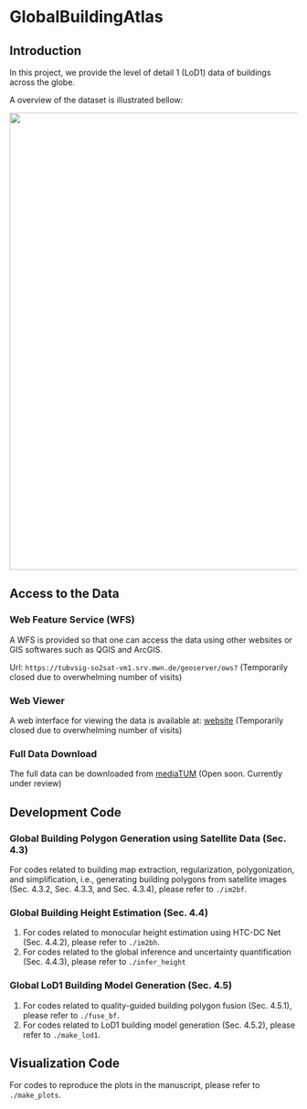 # GlobalBuildingAtlas

## Introduction
In this project, we provide the level of detail 1 (LoD1) data of buildings across the globe.

A overview of the dataset is illustrated bellow:

<img src="figures/overview.png" width="800">


## Access to the Data
### Web Feature Service (WFS)
A WFS is provided so that one can access the data using other websites or GIS softwares such as QGIS and ArcGIS.

Url: `https://tubvsig-so2sat-vm1.srv.mwn.de/geoserver/ows?` (Temporarily closed due to overwhelming number of visits)

### Web Viewer
A web interface for viewing the data is available at: [website](https://tubvsig-so2sat-vm1.srv.mwn.de) (Temporarily closed due to overwhelming number of visits)

### Full Data Download
The full data can be downloaded from [mediaTUM](https://mediatum.ub.tum.de/178230) (Open soon. Currently under review)

## Development Code
### Global Building Polygon Generation using Satellite Data (Sec. 4.3)
For codes related to building map extraction, regularization, polygonization, and simplification, i.e., generating building polygons from satellite images (Sec. 4.3.2, Sec. 4.3.3, and Sec. 4.3.4), please refer to `./im2bf`.

### Global Building Height Estimation (Sec. 4.4)
1. For codes related to monocular height estimation using HTC-DC Net (Sec. 4.4.2), please refer to `./im2bh`.
2. For codes related to the global inference and uncertainty quantification (Sec. 4.4.3), please refer to `./infer_height`

### Global LoD1 Building Model Generation (Sec. 4.5)
1. For codes related to quality-guided building polygon fusion (Sec. 4.5.1), please refer to `./fuse_bf`.
2. For codes related to LoD1 building model generation (Sec. 4.5.2), please refer to `./make_lod1`.

## Visualization Code
For codes to reproduce the plots in the manuscript, please refer to `./make_plots`.
